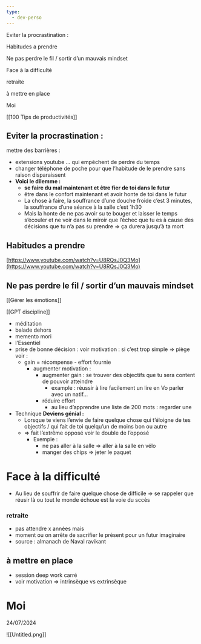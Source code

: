 ```yaml
---
type:
  - dev-perso
---
```

Eviter la procrastination :

Habitudes a prendre

Ne pas perdre le fil / sortir d’un mauvais mindset

Face à la difficulté

retraite

à mettre en place

Moi

[[100 Tips de productivités]]

## Eviter la procrastination :

mettre des barrières :

- extensions youtube … qui empêchent de perdre du temps
- changer téléphone de poche pour que l’habitude de le prendre sans raison disparaissent
- **Voici le dilemme :**
    - **se faire du mal maintenant et être fier de toi dans le futur**
    - être dans le confort maintenant et avoir honte de toi dans le futur
    - La chose à faire, la souffrance d’une douche froide c’est 3 minutes, la souffrance d’une séance à la salle c’est 1h30
    - Mais la honte de ne pas avoir su te bouger et laisser le temps s’écouler et ne voir dans le miroir que l’échec que tu es à cause des décisions que tu n’a pas su prendre ⇒ ça durera jusqu’à ta mort

## Habitudes a prendre

[https://www.youtube.com/watch?v=U8RQsJ0Q3Mo](https://www.youtube.com/watch?v=U8RQsJ0Q3Mo)

## Ne pas perdre le fil / sortir d’un mauvais mindset

[[Gérer les émotions]]

[[GPT discipline]]

- méditation
- balade dehors
- memento mori
- l’Essentiel
- prise de bonne décision : voir motivation : si c’est trop simple ⇒ piège voir :
    - gain = récompense - effort fournie
        - augmenter motivation :
            - augmenter gain : se trouver des objectifs que tu sera content de pouvoir atteindre
                - example : réussir à lire facilement un lire en Vo parler avec un natif…
            - réduire effort
                - au lieu d’apprendre une liste de 200 mots : regarder une
- Technique **Deviens génial :**
    - Lorsque te viens l’envie de faire quelque chose qui t’éloigne de tes objectifs / qui fait de toi quelqu’un de moins bon ou autre
    - ⇒ fait l’extrême opposé voir le double de l’opposé
        - Exemple :
            - ne pas aller à la salle ⇒ aller à la salle en vélo
            - manger des chips ⇒ jeter le paquet

# Face à la difficulté

- Au lieu de souffrir de faire quelque chose de difficile ⇒ se rappeler que réusir là ou tout le monde échoue est la voie du sccès

### retraite

- pas attendre x années mais
- moment ou on arrête de sacrifier le présent pour un futur imaginaire
- source : almanach de Naval ravikant

## à mettre en place

- session deep work carré
- voir motivation ⇒ intrinsèque vs extrinsèque

# Moi

24/07/2024

![[Untitled.png]]